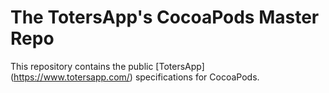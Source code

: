 # The TotersApp's CocoaPods Master Repo

This repository contains the public [TotersApp] (https://www.totersapp.com/) specifications for CocoaPods.
